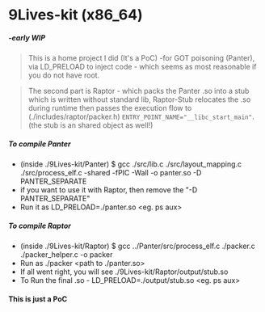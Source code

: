 # 9Lives-kit (x86_64)
##### -early WIP
> This is a home project I did (It's a PoC) -for GOT poisoning (Panter), via LD_PRELOAD to inject code - which seems as most reasonable if you do not have root.

> The second part is Raptor - which packs the Panter .so into a stub which is written without standard lib, Raptor-Stub relocates the .so during runtime then passes the execution flow to (./includes/raptor/packer.h) ```ENTRY_POINT_NAME="__libc_start_main"```. (the stub is an shared object as well!)

##### To compile Panter
- (inside ./9Lives-kit/Panter) $ gcc ./src/lib.c ./src/layout_mapping.c ./src/process_elf.c -shared -fPIC -Wall -o panter.so  -D PANTER_SEPARATE
- if you want to use it with Raptor, then remove the "-D PANTER_SEPARATE"
- Run it as  LD_PRELOAD=./panter.so <eg. ps aux>

##### To compile Raptor
- (inside ./9Lives-kit/Raptor) $ gcc ../Panter/src/process_elf.c ./packer.c ./packer_helper.c  -o packer
- Run as ./packer <path to ./panter.so>
- If all went right, you will see ./9Lives-kit/Raptor/output/stub.so
- To Run the final .so - LD_PRELOAD=./output/stub.so <eg. ps aux>

#### This is just a PoC
